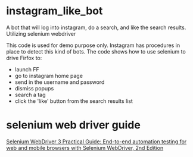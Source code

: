 # instagram_like_bot
A bot that will log into instagram, do a search, and like the search results.  Utilizing selenium webdriver

This code is used for demo purpose only.  Instagram has procedures in place to detect this kind of bots.  The code shows how to use selenium to drive Firfox to:
- launch FF
- go to instagram home page
- send in the username and password
- dismiss popups
- search a tag
- click the 'like' button from the search results list 


# selenium web driver guide

<a target="_blank" href="https://www.amazon.ca/gp/product/B07BJKWB1J/ref=as_li_tl?ie=UTF8&camp=15121&creative=330641&creativeASIN=B07BJKWB1J&linkCode=as2&tag=bitsstreammed-20&linkId=b34c8f97079e7789b52dc5f9cc719174">Selenium WebDriver 3 Practical Guide: End-to-end automation testing for web and mobile browsers with Selenium WebDriver, 2nd Edition</a><img src="//ir-ca.amazon-adsystem.com/e/ir?t=bitsstreammed-20&l=am2&o=15&a=B07BJKWB1J" width="1" height="1" border="0" alt="" style="border:none !important; margin:0px !important;" />
